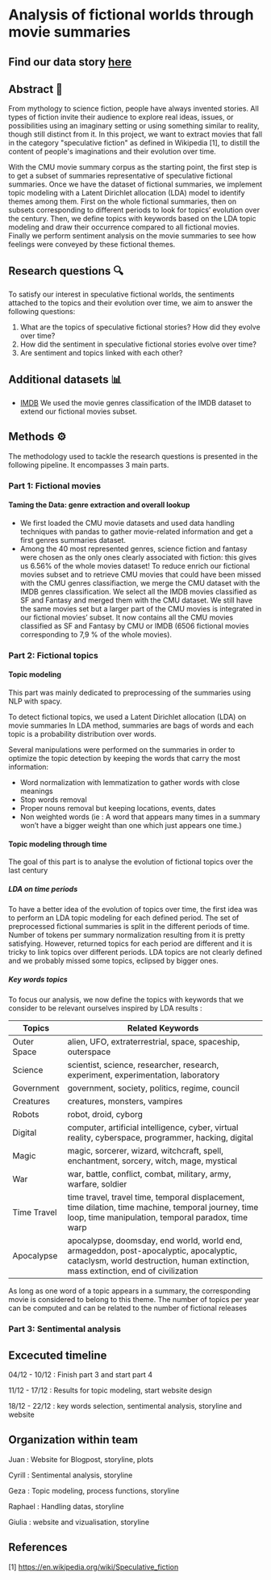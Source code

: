 # Analysis of fictional worlds through movie summaries

## Find our data story [here](https://giulia0402.github.io/)

## Abstract 📜
From mythology to science fiction, people have always invented stories. All types of fiction invite their audience to explore real ideas, issues, or possibilities using an imaginary setting or using something similar to reality, though still distinct from it. In this project, we want to extract movies that fall in the category "speculative fiction" as defined in Wikipedia [1], to distill the content of people's imaginations and their evolution over time.

With the CMU movie summary corpus as the starting point, the first step is to get a subset of summaries representative of speculative fictional summaries. Once we have the dataset of fictional summaries, we implement topic modeling with a Latent Dirichlet allocation (LDA) model to identify themes among them. First on the whole fictional summaries, then on subsets corresponding to different periods to look for topics’ evolution over the century.
Then, we define topics with keywords based on the LDA topic modeling and draw their occurrence compared to all fictional movies.
Finally we perform sentiment analysis on the movie summaries to see how feelings were conveyed by these fictional themes. 

## Research questions 🔍

To satisfy our interest in speculative fictional worlds, the sentiments attached to the topics and their evolution over time, we aim to answer the following questions:
1. What are the topics of speculative fictional stories? How did they evolve over time?   
2. How did the sentiment in speculative fictional stories evolve over time?   
3. Are sentiment and topics linked with each other?   


## Additional datasets 📊

* [IMDB](https://developer.imdb.com/non-commercial-datasets/) We used the movie genres classification of the IMDB dataset to extend our fictional movies subset.


## Methods ⚙️

The methodology used to tackle the research questions is presented in the following pipeline. It encompasses 3 main parts.

### **Part 1: Fictional movies**

#### Taming the Data: genre extraction and overall lookup
* We first loaded the CMU movie datasets and used data handling techniques with pandas to gather movie-related information and get a first genres summaries dataset.
* Among the 40 most represented genres, science fiction and fantasy were chosen as the only ones clearly associated with fiction: this gives us 6.56% of the whole movies dataset!
To reduce enrich our fictional movies subset and to retrieve CMU movies that could have been missed with the CMU genres classifiaction, we merge the CMU dataset with the IMDB genres classification. We select all the IMDB movies classified as SF and Fantasy and merged them with the CMU dataset. We still have the same movies set but a larger part of the CMU movies is integrated in our fictional movies’ subset. It now contains all the CMU movies classified as SF and Fantasy by CMU or IMDB (6506 fictional movies corresponding to 7,9 % of the whole movies).

### **Part 2: Fictional topics**

#### Topic modeling 

This part was mainly dedicated to preprocessing of the summaries using NLP with spacy.

To detect fictional topics, we used a Latent Dirichlet allocation (LDA) on movie summaries 
In LDA method, summaries are bags of words and each topic is a probability distribution over words.

Several manipulations were performed on the summaries in order to optimize the topic detection by keeping the words that carry the most information:
* Word normalization with lemmatization to gather words with close meanings
* Stop words removal   
* Proper nouns removal but keeping locations, events, dates
* Non weighted words (ie : A word that appears many times in a summary won’t have a bigger weight than one which just appears one time.)


#### Topic modeling through time
The goal of this part is to analyse the evolution of fictional topics over the last century
##### LDA on time periods 
To have a better idea of the evolution of topics over time, the first idea was to perform an LDA topic modeling for each defined period. 
The set of preprocessed fictional summaries is split in the different periods of time. Number of tokens per summary normalization resulting from it is pretty satisfying.
However, returned topics for each period are different and it is tricky to link topics over different periods. 
LDA topics are not clearly defined and we probably missed some topics, eclipsed by bigger ones. 

##### Key words topics
To focus our analysis, we now define the topics with keywords that we consider to be relevant ourselves inspired by LDA results : 

| Topics           | Related Keywords                                            |
|------------------|-------------------------------------------------------------|
| Outer Space      | alien, UFO, extraterrestrial, space, spaceship, outerspace   |
| Science          | scientist, science, researcher, research, experiment, experimentation, laboratory |
| Government       | government, society, politics, regime, council               |
| Creatures        | creatures, monsters, vampires                                |
| Robots           | robot, droid, cyborg                                         |
| Digital          | computer, artificial intelligence, cyber, virtual reality, cyberspace, programmer, hacking, digital |
| Magic            | magic, sorcerer, wizard, witchcraft, spell, enchantment, sorcery, witch, mage, mystical |
| War              | war, battle, conflict, combat, military, army, warfare, soldier |
| Time Travel      | time travel, travel time, temporal displacement, time dilation, time machine, temporal journey, time loop, time manipulation, temporal paradox, time warp |
| Apocalypse       | apocalypse, doomsday, end world, world end, armageddon, post-apocalyptic, apocalyptic, cataclysm, world destruction, human extinction, mass extinction, end of civilization |


As long as one word of a topic appears in a summary, the corresponding movie is considered to belong to this theme. The number of  topics per year can be computed and can be related to the number of fictional releases

### **Part 3: Sentimental analysis**




## Excecuted timeline

04/12 - 10/12 : Finish part 3 and start part 4

11/12 - 17/12 : Results for topic modeling, start website design

18/12 - 22/12 : key words selection, sentimental analysis,  storyline and website


## Organization within team

Juan  : Website for Blogpost, storyline, plots

Cyrill : Sentimental analysis, storyline

Geza : Topic modeling, process functions, storyline

Raphael : Handling datas, storyline

Giulia : website and vizualisation, storyline


## References
[1] https://en.wikipedia.org/wiki/Speculative_fiction
